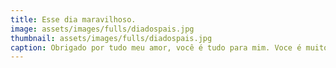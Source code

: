 ```yaml
---
title: Esse dia maravilhoso. 
image: assets/images/fulls/diadospais.jpg
thumbnail: assets/images/fulls/diadospais.jpg
caption: Obrigado por tudo meu amor, você é tudo para mim. Voce é muito especial, vale cada segundo passado. 
---
```

